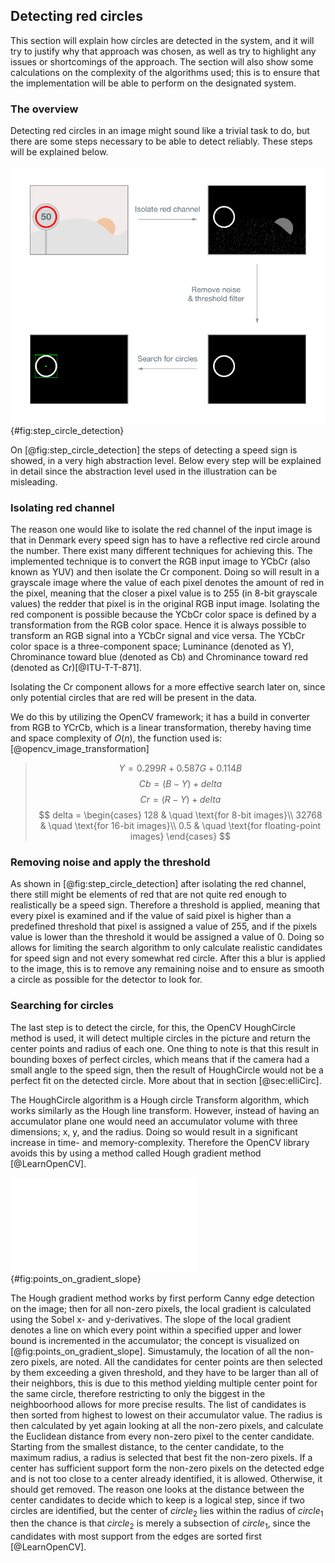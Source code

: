 ## Detecting red circles
This section will explain how circles are detected in the system, and it will try to justify why that approach was chosen, as well as try to highlight any issues or shortcomings of the approach. The section will also show some calculations on the complexity of the algorithms used; this is to ensure that the implementation will be able to perform on the designated system.

### The overview
Detecting red circles in an image might sound like a trivial task to do, but there are some steps necessary to be able to detect reliably. These steps will be explained below.

![Step overview of circle detection](report/assets/pictures/CircleDetection.png){#fig:step_circle_detection}

On [@fig:step_circle_detection] the steps of detecting a speed sign is showed, in a very high abstraction level. Below every step will be explained in detail since the abstraction level used in the illustration can be misleading.


### Isolating red channel
The reason one would like to isolate the red channel of the input image is that in Denmark every speed sign has to have a reflective red circle around the number. There exist many different techniques for achieving this. The implemented technique is to convert the RGB input image to YCbCr (also known as YUV) and then isolate the Cr component. Doing so will result in a grayscale image where the value of each pixel denotes the amount of red in the pixel, meaning that the closer a pixel value is to 255 (in 8-bit grayscale values) the redder that pixel is in the original RGB input image. Isolating the red component is possible because the YCbCr color space is defined by a transformation from the RGB color space. Hence it is always possible to transform an RGB signal into a YCbCr signal and vice versa. The YCbCr color space is a three-component space; Luminance (denoted as Y), Chrominance toward blue (denoted as Cb) and Chrominance toward red (denoted as Cr)[@ITU-T-T-871].

Isolating the Cr component allows for a more effective search later on, since only potential circles that are red will be present in the data.

We do this by utilizing the OpenCV framework; it has a build in converter from RGB to YCrCb, which is a linear transformation, thereby having time and space complexity of $O(n)$, the function used is:[@opencv_image_transformation]

> $$ Y = 0.299 R + 0.587 G + 0.114 B $$
> $$ Cb = (B - Y) + delta $$
> $$ Cr = (R - Y) + delta $$
> $$ delta = \begin{cases}
        128 & \quad \text{for 8-bit images}\\
        32768 & \quad \text{for 16-bit images}\\
        0.5 & \quad \text{for floating-point images}
    \end{cases}
$$

### Removing noise and apply the threshold
As shown in [@fig:step_circle_detection] after isolating the red channel, there still might be elements of red that are not quite red enough to realistically be a speed sign. Therefore a threshold is applied, meaning that every pixel is examined and if the value of said pixel is higher than a predefined threshold that pixel is assigned a value of 255, and if the pixels value is lower than the threshold it would be assigned a value of 0. Doing so allows for limiting the search algorithm to only calculate realistic candidates for speed sign and not every somewhat red circle. After this a blur is applied to the image, this is to remove any remaining noise and to ensure as smooth a circle as possible for the detector to look for.

### Searching for circles
The last step is to detect the circle, for this, the OpenCV HoughCircle method is used, it will detect multiple circles in the picture and return the center points and radius of each one. One thing to note is that this result in bounding boxes of perfect circles, which means that if the camera had a small angle to the speed sign, then the result of HoughCircle would not be a perfect fit on the detected circle. More about that in section [@sec:elliCirc].

The HoughCircle algorithm is a Hough circle Transform algorithm, which works similarly as the Hough line transform. However, instead of having an accumulator plane one would need an accumulator volume with three dimensions; x, y, and the radius. Doing so would result in a significant increase in time- and memory-complexity.  Therefore the OpenCV library avoids this by using a method called Hough gradient method [@LearnOpenCV]. 

![Illustrative example of how the Hough gradient method increments all point on the slope](report/assets/pictures/gradient_of_circle.pdf){#fig:points_on_gradient_slope}

The Hough gradient method works by first perform Canny edge detection on the image; then for all non-zero pixels, the local gradient is calculated using the Sobel x- and y-derivatives. The slope of the local gradient denotes a line on which every point within a specified upper and lower bound is incremented in the accumulator; the concept is visualized on [@fig:points_on_gradient_slope]. Simustamuly, the location of all the non-zero pixels, are noted. All the candidates for center points are then selected by them exceeding a given threshold, and they have to be larger than all of their neighbors, this is due to this method yielding multiple center point for the same circle, therefore restricting to only the biggest in the neighboorhood allows for more precise results. The list of candidates is then sorted from highest to lowest on their accumulator value. The radius is then calculated by yet again looking at all the non-zero pixels, and calculate the Euclidean distance from every non-zero pixel to the center candidate. Starting from the smallest distance, to the center candidate, to the maximum radius, a radius is selected that best fit the non-zero pixels. If a center has sufficient support form the non-zero pixels on the detected edge and is not too close to a center already identified, it is allowed. Otherwise, it should get removed. The reason one looks at the distance between the center candidates to decide which to keep is a logical step, since if two circles are identified, but the center of $circle_2$ lies within the radius of $circle_1$ then the chance is that $circle_2$ is merely a subsection of $circle_1$, since the candidates with most support from the edges are sorted first [@LearnOpenCV].
